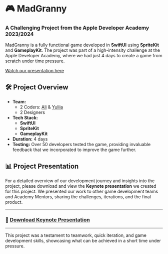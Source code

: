 # 🎮 MadGranny

### A Challenging Project from the Apple Developer Academy 2023/2024

MadGranny is a fully functional game developed in **SwiftUI** using **SpriteKit** and **GameplayKit**. The project was part of a high-intensity challenge at the Apple Developer Academy, where we had just 4 days to create a game from scratch under time pressure.

[Watch our presentation here](https://github.com/999Ali999/MadGranny/assets/127804196/e749f533-6664-47a2-b3fb-031b39f74784)

## 🛠️ Project Overview

- **Team:**  
  - 2 Coders: [Ali](https://github.com/999Ali999) & [Yuliia](https://github.com/JuliaVan28)  
  - 2 Designers
- **Tech Stack:**  
  - **SwiftUI**  
  - **SpriteKit**
  - **GameplayKit**
- **Duration:** 4 days  
- **Testing:** Over 50 developers tested the game, providing invaluable feedback that we incorporated to improve the game further.

## 📊 Project Presentation

For a detailed overview of our development journey and insights into the project, please download and view the **Keynote presentation** we created for this project. We presented our work to other game development teams and Academy Mentors, sharing the challenges, iterations, and the final product.

---

### 📂 [Download Keynote Presentation](https://github.com/999Ali999/MadGranny/assets/127804196/e749f533-6664-47a2-b3fb-031b39f74784)

---

This project was a testament to teamwork, quick iteration, and game development skills, showcasing what can be achieved in a short time under pressure.
